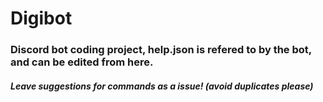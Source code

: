 # Digibot
### Discord bot coding project, help.json is refered to by the bot, and can be edited from here.
##### Leave suggestions for commands as a issue! (avoid duplicates please)

